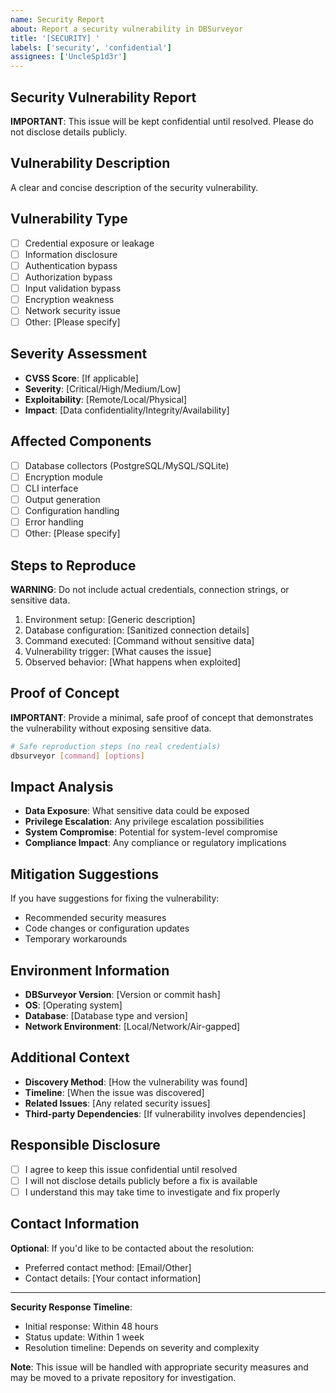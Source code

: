 ```yaml
---
name: Security Report
about: Report a security vulnerability in DBSurveyor
title: '[SECURITY] '
labels: ['security', 'confidential']
assignees: ['UncleSp1d3r']
---
```


## Security Vulnerability Report

**IMPORTANT**: This issue will be kept confidential until resolved. Please do not disclose details publicly.

## Vulnerability Description

A clear and concise description of the security vulnerability.

## Vulnerability Type

- [ ] Credential exposure or leakage
- [ ] Information disclosure
- [ ] Authentication bypass
- [ ] Authorization bypass
- [ ] Input validation bypass
- [ ] Encryption weakness
- [ ] Network security issue
- [ ] Other: [Please specify]

## Severity Assessment

- **CVSS Score**: [If applicable]
- **Severity**: [Critical/High/Medium/Low]
- **Exploitability**: [Remote/Local/Physical]
- **Impact**: [Data confidentiality/Integrity/Availability]

## Affected Components

- [ ] Database collectors (PostgreSQL/MySQL/SQLite)
- [ ] Encryption module
- [ ] CLI interface
- [ ] Output generation
- [ ] Configuration handling
- [ ] Error handling
- [ ] Other: [Please specify]

## Steps to Reproduce

**WARNING**: Do not include actual credentials, connection strings, or sensitive data.

1. Environment setup: [Generic description]
2. Database configuration: [Sanitized connection details]
3. Command executed: [Command without sensitive data]
4. Vulnerability trigger: [What causes the issue]
5. Observed behavior: [What happens when exploited]

## Proof of Concept

**IMPORTANT**: Provide a minimal, safe proof of concept that demonstrates the vulnerability without exposing sensitive data.

```bash
# Safe reproduction steps (no real credentials)
dbsurveyor [command] [options]
```

## Impact Analysis

- **Data Exposure**: What sensitive data could be exposed
- **Privilege Escalation**: Any privilege escalation possibilities
- **System Compromise**: Potential for system-level compromise
- **Compliance Impact**: Any compliance or regulatory implications

## Mitigation Suggestions

If you have suggestions for fixing the vulnerability:

- Recommended security measures
- Code changes or configuration updates
- Temporary workarounds

## Environment Information

- **DBSurveyor Version**: [Version or commit hash]
- **OS**: [Operating system]
- **Database**: [Database type and version]
- **Network Environment**: [Local/Network/Air-gapped]

## Additional Context

- **Discovery Method**: [How the vulnerability was found]
- **Timeline**: [When the issue was discovered]
- **Related Issues**: [Any related security issues]
- **Third-party Dependencies**: [If vulnerability involves dependencies]

## Responsible Disclosure

- [ ] I agree to keep this issue confidential until resolved
- [ ] I will not disclose details publicly before a fix is available
- [ ] I understand this may take time to investigate and fix properly

## Contact Information

**Optional**: If you'd like to be contacted about the resolution:

- Preferred contact method: [Email/Other]
- Contact details: [Your contact information]

---

**Security Response Timeline**:

- Initial response: Within 48 hours
- Status update: Within 1 week
- Resolution timeline: Depends on severity and complexity

**Note**: This issue will be handled with appropriate security measures and may be moved to a private repository for investigation.
